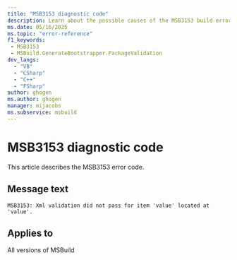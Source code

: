 ```yaml
---
title: "MSB3153 diagnostic code"
description: Learn about the possible causes of the MSB3153 build error, and get troubleshooting tips.
ms.date: 05/16/2025
ms.topic: "error-reference"
f1_keywords:
 - MSB3153
 - MSBuild.GenerateBootstrapper.PackageValidation
dev_langs:
  - "VB"
  - "CSharp"
  - "C++"
  - "FSharp"
author: ghogen
ms.author: ghogen
manager: mijacobs
ms.subservice: msbuild
---
```


# MSB3153 diagnostic code

<!-- :::ErrorDefinitionDescription::: -->
<!-- :::editable-content name="introDescription"::: -->
This article describes the MSB3153 error code.
<!-- :::editable-content-end::: -->

## Message text

<!-- :::editable-content name="messageText"::: -->
`MSB3153: Xml validation did not pass for item 'value' located at 'value'.`
<!-- :::editable-content-end::: -->
<!-- MSB3153: Xml validation did not pass for item '{0}' located at '{1}'. -->

<!-- :::editable-content name="postOutputDescription"::: -->
<!--
{StrBegin="MSB3153: "}
-->
<!-- :::editable-content-end::: -->
<!-- :::ErrorDefinitionDescription-end::: -->

## Applies to

All versions of MSBuild
